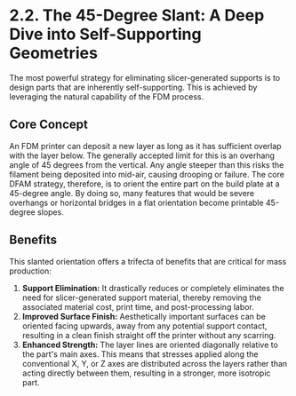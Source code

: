 # 2.2. The 45-Degree Slant: A Deep Dive into Self-Supporting Geometries

The most powerful strategy for eliminating slicer-generated supports is to design parts that are inherently self-supporting. This is achieved by leveraging the natural capability of the FDM process.

## Core Concept

An FDM printer can deposit a new layer as long as it has sufficient overlap with the layer below. The generally accepted limit for this is an overhang angle of 45 degrees from the vertical. Any angle steeper than this risks the filament being deposited into mid-air, causing drooping or failure. The core DFAM strategy, therefore, is to orient the entire part on the build plate at a 45-degree angle. By doing so, many features that would be severe overhangs or horizontal bridges in a flat orientation become printable 45-degree slopes.

## Benefits

This slanted orientation offers a trifecta of benefits that are critical for mass production:

1. **Support Elimination:** It drastically reduces or completely eliminates the need for slicer-generated support material, thereby removing the associated material cost, print time, and post-processing labor.
2. **Improved Surface Finish:** Aesthetically important surfaces can be oriented facing upwards, away from any potential support contact, resulting in a clean finish straight off the printer without any scarring.
3. **Enhanced Strength:** The layer lines are oriented diagonally relative to the part's main axes. This means that stresses applied along the conventional X, Y, or Z axes are distributed across the layers rather than acting directly between them, resulting in a stronger, more isotropic part.
